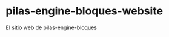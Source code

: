# pilas-engine-bloques-website
El sitio web de pilas-engine-bloques














































































